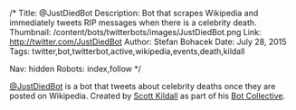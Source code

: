 /*
Title: @JustDiedBot
Description: Bot that scrapes Wikipedia and immediately tweets RIP messages when there is a celebrity death.
Thumbnail: /content/bots/twitterbots/images/JustDiedBot.png
Link: http://twitter.com/JustDiedBot
Author: Stefan Bohacek
Date: July 28, 2015
Tags: twitter,bot,twitterbot,active,wikipedia,events,death,kildall

Nav: hidden
Robots: index,follow
*/

[@JustDiedBot](https://twitter.com/JustDiedBot) is a bot that tweets about celebrity deaths once they are posted on Wikipedia. Created by [Scott Kildall](https://twitter.com/kildall) as part of his [Bot Collective](http://www.botcollective.com/).
